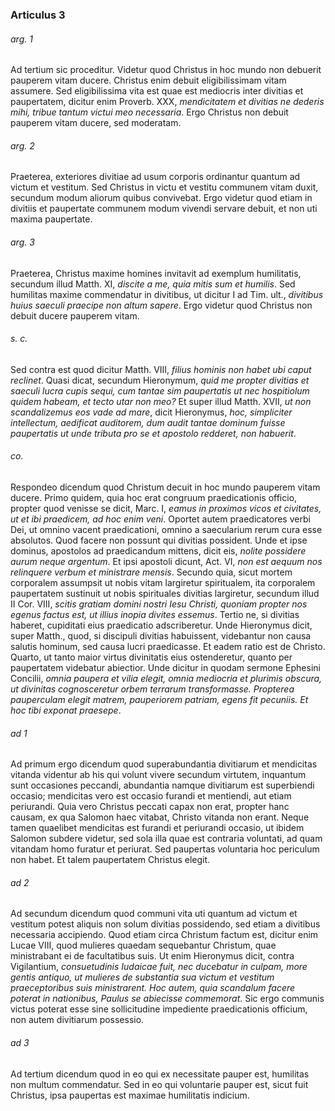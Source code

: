 ### Articulus 3

###### arg. 1
Ad tertium sic proceditur. Videtur quod Christus in hoc mundo non debuerit pauperem vitam ducere. Christus enim debuit eligibilissimam vitam assumere. Sed eligibilissima vita est quae est mediocris inter divitias et paupertatem, dicitur enim Proverb. XXX, *mendicitatem et divitias ne dederis mihi, tribue tantum victui meo necessaria*. Ergo Christus non debuit pauperem vitam ducere, sed moderatam.

###### arg. 2
Praeterea, exteriores divitiae ad usum corporis ordinantur quantum ad victum et vestitum. Sed Christus in victu et vestitu communem vitam duxit, secundum modum aliorum quibus convivebat. Ergo videtur quod etiam in divitiis et paupertate communem modum vivendi servare debuit, et non uti maxima paupertate.

###### arg. 3
Praeterea, Christus maxime homines invitavit ad exemplum humilitatis, secundum illud Matth. XI, *discite a me, quia mitis sum et humilis*. Sed humilitas maxime commendatur in divitibus, ut dicitur I ad Tim. ult., *divitibus huius saeculi praecipe non altum sapere*. Ergo videtur quod Christus non debuit ducere pauperem vitam.

###### s. c.
Sed contra est quod dicitur Matth. VIII, *filius hominis non habet ubi caput reclinet*. Quasi dicat, secundum Hieronymum, *quid me propter divitias et saeculi lucra cupis sequi, cum tantae sim paupertatis ut nec hospitiolum quidem habeam, et tecto utar non meo?* Et super illud Matth. XVII, *ut non scandalizemus eos vade ad mare*, dicit Hieronymus, *hoc, simpliciter intellectum, aedificat auditorem, dum audit tantae dominum fuisse paupertatis ut unde tributa pro se et apostolo redderet, non habuerit*.

###### co.
Respondeo dicendum quod Christum decuit in hoc mundo pauperem vitam ducere. Primo quidem, quia hoc erat congruum praedicationis officio, propter quod venisse se dicit, Marc. I, *eamus in proximos vicos et civitates, ut et ibi praedicem, ad hoc enim veni*. Oportet autem praedicatores verbi Dei, ut omnino vacent praedicationi, omnino a saecularium rerum cura esse absolutos. Quod facere non possunt qui divitias possident. Unde et ipse dominus, apostolos ad praedicandum mittens, dicit eis, *nolite possidere aurum neque argentum*. Et ipsi apostoli dicunt, Act. VI, *non est aequum nos relinquere verbum et ministrare mensis*. Secundo quia, sicut mortem corporalem assumpsit ut nobis vitam largiretur spiritualem, ita corporalem paupertatem sustinuit ut nobis spirituales divitias largiretur, secundum illud II Cor. VIII, *scitis gratiam domini nostri Iesu Christi, quoniam propter nos egenus factus est, ut illius inopia divites essemus*. Tertio ne, si divitias haberet, cupiditati eius praedicatio adscriberetur. Unde Hieronymus dicit, super Matth., quod, si discipuli divitias habuissent, videbantur non causa salutis hominum, sed causa lucri praedicasse. Et eadem ratio est de Christo. Quarto, ut tanto maior virtus divinitatis eius ostenderetur, quanto per paupertatem videbatur abiectior. Unde dicitur in quodam sermone Ephesini Concilii, *omnia paupera et vilia elegit, omnia mediocria et plurimis obscura, ut divinitas cognosceretur orbem terrarum transformasse. Propterea pauperculam elegit matrem, pauperiorem patriam, egens fit pecuniis. Et hoc tibi exponat praesepe*.

###### ad 1
Ad primum ergo dicendum quod superabundantia divitiarum et mendicitas vitanda videntur ab his qui volunt vivere secundum virtutem, inquantum sunt occasiones peccandi, abundantia namque divitiarum est superbiendi occasio; mendicitas vero est occasio furandi et mentiendi, aut etiam periurandi. Quia vero Christus peccati capax non erat, propter hanc causam, ex qua Salomon haec vitabat, Christo vitanda non erant. Neque tamen quaelibet mendicitas est furandi et periurandi occasio, ut ibidem Salomon subdere videtur, sed sola illa quae est contraria voluntati, ad quam vitandam homo furatur et periurat. Sed paupertas voluntaria hoc periculum non habet. Et talem paupertatem Christus elegit.

###### ad 2
Ad secundum dicendum quod communi vita uti quantum ad victum et vestitum potest aliquis non solum divitias possidendo, sed etiam a divitibus necessaria accipiendo. Quod etiam circa Christum factum est, dicitur enim Lucae VIII, quod mulieres quaedam sequebantur Christum, quae ministrabant ei de facultatibus suis. Ut enim Hieronymus dicit, contra Vigilantium, *consuetudinis Iudaicae fuit, nec ducebatur in culpam, more gentis antiquo, ut mulieres de substantia sua victum et vestitum praeceptoribus suis ministrarent. Hoc autem, quia scandalum facere poterat in nationibus, Paulus se abiecisse commemorat*. Sic ergo communis victus poterat esse sine sollicitudine impediente praedicationis officium, non autem divitiarum possessio.

###### ad 3
Ad tertium dicendum quod in eo qui ex necessitate pauper est, humilitas non multum commendatur. Sed in eo qui voluntarie pauper est, sicut fuit Christus, ipsa paupertas est maximae humilitatis indicium.

